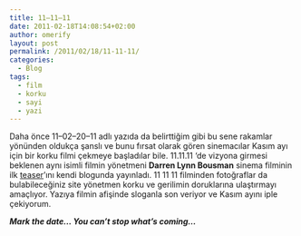 ```yaml
---
title: 11–11–11
date: 2011-02-18T14:08:54+02:00
author: omerify
layout: post
permalink: /2011/02/18/11-11-11/
categories:
  - Blog
tags:
  - film
  - korku
  - sayi
  - yazi
---
```


Daha önce 11–02–20–11 adlı yazıda da belirttiğim gibi bu sene rakamlar yönünden oldukça şanslı ve bunu fırsat olarak gören sinemacılar Kasım ayı için bir korku filmi çekmeye başladılar bile. 11.11.11 ‘de vizyona girmesi beklenen aynı isimli filmin yönetmeni **Darren Lynn Bousman** sinema filminin ilk <a href="http://www.darrenlynnbousman.com/11-11-11-teaser/" target="_blank" rel="noreferrer noopener nofollow">teaser</a>’ını kendi blogunda yayınladı. 11 11 11 filminden fotoğraflar da bulabileceğiniz site yönetmen korku ve gerilimin doruklarına ulaştırmayı amaçlıyor. Yazıya filmin afişinde sloganla son veriyor ve Kasım ayını iple çekiyorum.

**_Mark the date… You can’t stop what’s coming…_**